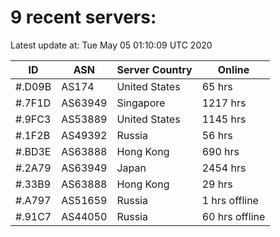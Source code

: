 # 9 recent servers:

Latest update at: Tue May 05 01:10:09 UTC 2020

| ID | ASN | Server Country | Online |
| -- | --- | -------------- | ------ |
| #.D09B | AS174 | United States | 65 hrs |
| #.7F1D | AS63949 | Singapore | 1217 hrs |
| #.9FC3 | AS53889 | United States | 1145 hrs |
| #.1F2B | AS49392 | Russia | 56 hrs |
| #.BD3E | AS63888 | Hong Kong | 690 hrs |
| #.2A79 | AS63949 | Japan | 2454 hrs |
| #.33B9 | AS63888 | Hong Kong | 29 hrs |
| #.A797 | AS51659 | Russia | 1 hrs offline |
| #.91C7 | AS44050 | Russia | 60 hrs offline |

